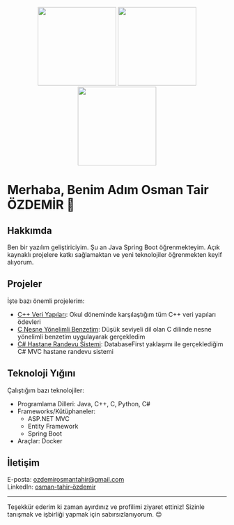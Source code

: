 <p align="center">
  <img height="180em" src="https://github-readme-stats.vercel.app/api?username=osmntahir&show_icons=true&hide_border=true&theme=gruvbox&count_private=true"/>
  <img height="180em" src="https://github-readme-stats.vercel.app/api/top-langs/?username=osmntahir&theme=gruvbox&hide_border=true&layout=compact"/>
  <img height="180em" src="https://github-readme-streak-stats.herokuapp.com/?user=osmntahir&include_all_commits=true&hide_border=true&theme=gruvbox"/>
</p>

# Merhaba, Benim Adım Osman Tair ÖZDEMİR 👋

## Hakkımda
Ben bir yazılım geliştiriciyim. Şu an Java Spring Boot öğrenmekteyim. Açık kaynaklı projelere katkı sağlamaktan ve yeni teknolojiler öğrenmekten keyif alıyorum.

## Projeler
İşte bazı önemli projelerim:
- [C++ Veri Yapıları](https://github.com/osmntahir/DataStructures-Assignments): Okul döneminde karşılaştığım tüm C++ veri yapıları ödevleri
- [C Nesne Yönelimli Benzetim](https://github.com/osmntahir/ColonyGame-C): Düşük seviyeli dil olan C dilinde nesne yönelimli benzetim uygulayarak gerçekledim
- [C# Hastane Randevu Sistemi](https://github.com/osmntahir/HospitalAppointmentSystem): DatabaseFirst yaklaşımı ile gerçeklediğim C# MVC hastane randevu sistemi

## Teknoloji Yığını
Çalıştığım bazı teknolojiler:
- Programlama Dilleri: Java, C++, C, Python, C#
- Frameworks/Kütüphaneler: 
    - ASP.NET MVC
    - Entity Framework
    - Spring Boot
- Araçlar: Docker

## İletişim
E-posta: ozdemirosmantahir@gmail.com  
LinkedIn: [osman-tahir-özdemir](https://www.linkedin.com/in/osman-tahir-%C3%B6zdemir-969090233/)

---

Teşekkür ederim ki zaman ayırdınız ve profilimi ziyaret ettiniz! Sizinle tanışmak ve işbirliği yapmak için sabırsızlanıyorum. 😊



